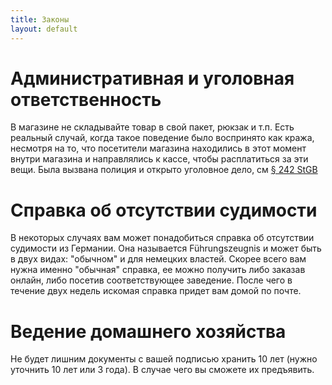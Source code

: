 ```yaml
---
title: Законы
layout: default
---
```


# Административная и уголовная ответственность

В магазине не складывайте товар в свой пакет, рюкзак и т.п.
Есть реальный случай, когда такое поведение было воспринято как кража, несмотря на то, что посетители магазина находились в этот момент внутри магазина и направлялись к кассе, чтобы расплатиться за эти вещи.
Была вызвана полиция и открыто уголовное дело, см [§ 242 StGB](https://www.gesetze-im-internet.de/stgb/__242.html)

# Справка об отсутствии судимости

В некоторых случаях вам может понадобиться справка об отсутствии судимости из Германии. Она называется Führungszeugnis и может быть в двух видах: "обычном" и для немецких властей. Скорее всего вам нужна именно "обычная" справка, ее можно получить либо заказав онлайн, либо посетив соответствующее заведение. После чего в течение двух недель искомая справка придет вам домой по почте.

# Ведение домашнего хозяйства

Не будет лишним документы с вашей подписью хранить 10 лет (нужно уточнить 10 лет или 3 года). В случае чего вы сможете их предъявить.
